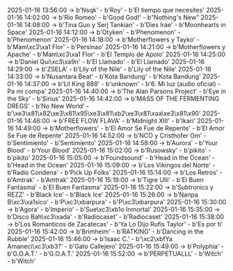 2025-01-16 13:56:00 -> b'Nsqk' - b'Roy' - b'El tiempo que necesites'
2025-01-16 14:02:00 -> b'Rio Romeo' - b'Good God!' - b"Nothing's New"
2025-01-16 14:08:00 -> b'Tina Guo y Serj Tankian' - b'Dies Irae' - b'Moonhearts in Space'
2025-01-16 14:12:00 -> b'Otyken' - b'Phenomenon' - b'Phenomenon'
2025-01-16 14:18:00 -> b'Motherflowers y Tayko' - b'Mam\xc3\xa1 Flor' - b'Persinao'
2025-01-16 14:21:00 -> b'Motherflowers y Apache' - b'Mam\xc3\xa1 Flor' - b'El Templo de Apolo'
2025-01-16 14:25:00 -> b'Daniel Qui\xc3\xa9n' - b'El Llamado' - b'El Llamado'
2025-01-16 14:29:00 -> b'ZSELA' - b'Lily of the Nile' - b'Lily of the Nile'
2025-01-16 14:33:00 -> b'Nusantara Beat' - b'Kota Bandung' - b'Kota Bandung'
2025-01-16 14:37:00 -> b'Lil King 888' - b'unknown' - b'6. Mi luz (audio oficial) - Pa mi compa'
2025-01-16 14:40:00 -> b'The Alan Parsons Project' - b'Eye in the Sky' - b'Sirius'
2025-01-16 14:42:00 -> b'MASS OF THE FERMENTING DREGS' - b'No New World' - b'\xe3\x81\x82\xe3\x81\x95\xe3\x81\xb2\xe3\x81\xaa\xe3\x81\x90'
2025-01-16 14:46:00 -> b'FREE FLOW FLAVA' - b'Midnight XIII' - b'Ikari'
2025-01-16 14:49:00 -> b'Motherflowers' - b'El Amor Se Fue de Repente' - b'El Amor Se Fue de Repente'
2025-01-16 14:52:00 -> b'NCO y Cristhofer Om' - b'Sentimiento' - b'Sentimiento'
2025-01-16 14:58:00 -> b'Aurora' - b'Your Blood' - b'Your Blood'
2025-01-16 15:02:00 -> b'Rusowsky' - b'pikito' - b'pikito'
2025-01-16 15:05:00 -> b'Foundsound' - b'Head in the Ocean' - b'Head in the Ocean'
2025-01-16 15:09:00 -> b'Los Vikingos del Norte' - b'Radio Condena' - b'Pick Up Folks'
2025-01-16 15:14:00 -> b'Los Retros' - b'Amtrak' - b'Amtrak'
2025-01-16 15:19:00 -> b'Tigre Ulli' - b'El Buen Fantasma' - b'El Buen Fantasma'
2025-01-16 15:22:00 -> b'Subtronics y REZZ' - b'Black Ice' - b'Black Ice'
2025-01-16 15:26:00 -> b'Nanpa B\xc3\xa1sico' - b'P\xc3\xbarpura' - b'P\xc3\xbarpura'
2025-01-16 15:30:00 -> b'Agora' - b'Imperio' - b'Sue\xc3\xb1o Inmortal'
2025-01-16 15:35:00 -> b'Disco Bah\xc3\xada' - b'Radiocaset' - b'Radiocaset'
2025-01-16 15:38:00 -> b'Los Romanticos de Zacatecas' - b'Ya Lo Dijo Rufis Taylor' - b'Es por ti'
2025-01-16 15:42:00 -> b'Brimheim' - b'RATKING' - b'Dancing in the Rubble'
2025-01-16 15:46:00 -> b'Isaac C.' - b'\xc2\xbfYa Amaneci\xc3\xb3?' - b'Gato Callejero'
2025-01-16 15:49:00 -> b'Polyphia' - b'G.O.A.T.' - b'G.O.A.T.'
2025-01-16 15:52:00 -> b'PERPETUALLL' - b'Witch' - b'Witch'
